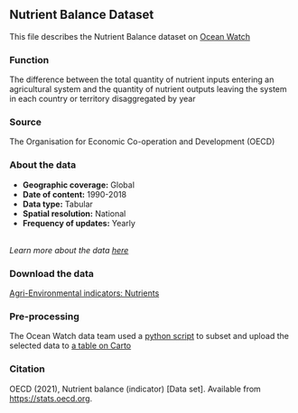 ## Nutrient Balance Dataset
This file describes the Nutrient Balance dataset on [Ocean Watch](https://www.oceanwatchdata.org)

### Function
The difference between the total quantity of nutrient inputs entering an agricultural system and the quantity of nutrient outputs leaving the system in each country or territory disaggregated by year

### Source
The Organisation for Economic Co-operation and Development (OECD)

### About the data
- **Geographic coverage:** Global
- **Date of content:** 1990-2018
- **Data type:** Tabular
- **Spatial resolution:** National
- **Frequency of updates:** Yearly

<br/>*Learn more about the data [here](https://data.oecd.org/agrland/nutrient-balance.htm)*

### Download the data
[Agri-Environmental indicators: Nutrients](https://stats.oecd.org/viewhtml.aspx?datasetcode=AEI_NUTRIENTS&lang=en) 

### Pre-processing
The Ocean Watch data team used a [python script](foo_063_rw0_nutrient_balance_processing.py) to subset and upload the selected data to [a table on Carto](https://resourcewatch.carto.com/u/wri-rw/dataset/foo_063_rw0_nutrient_balance_edit)

### Citation
OECD (2021), Nutrient balance (indicator) \[Data set]. Available from https://stats.oecd.org.
